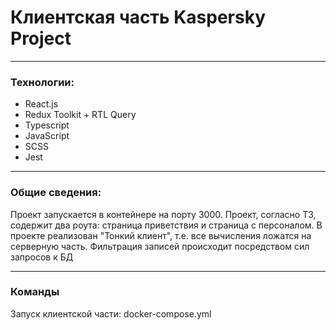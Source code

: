 <h1>Клиентская часть Kaspersky Project</h1>
<hr/>
<h3>Технологии:</h3>

<ul>
<li>React.js</li>
<li>Redux Toolkit + RTL Query</li>
<li>Typescript</li>
<li>JavaScript</li>
<li>SCSS</li>
<li>Jest</li>
</ul>
<hr/>
<h3>Общие сведения:</h3>
<p>Проект запускается в контейнере на порту 3000. Проект, согласно ТЗ, содержит два роута: страница приветствия и страница с персоналом. В проекте реализован "Тонкий клиент", т.е. все вычисления ложатся на серверную часть. Фильтрация записей происходит посредством сил запросов к БД</p>
<hr/>
<h3>Команды</h3>
<p>Запуск клиентской части: docker-compose.yml</p>
